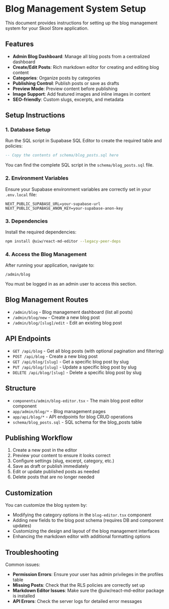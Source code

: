 # Blog Management System Setup

This document provides instructions for setting up the blog management system for your Skool Store application.

## Features

- **Admin Blog Dashboard**: Manage all blog posts from a centralized dashboard
- **Create/Edit Posts**: Rich markdown editor for creating and editing blog content
- **Categories**: Organize posts by categories
- **Publishing Control**: Publish posts or save as drafts
- **Preview Mode**: Preview content before publishing
- **Image Support**: Add featured images and inline images in content
- **SEO-friendly**: Custom slugs, excerpts, and metadata

## Setup Instructions

### 1. Database Setup

Run the SQL script in Supabase SQL Editor to create the required table and policies:

```sql
-- Copy the contents of schema/blog_posts.sql here
```

You can find the complete SQL script in the `schema/blog_posts.sql` file.

### 2. Environment Variables

Ensure your Supabase environment variables are correctly set in your `.env.local` file:

```
NEXT_PUBLIC_SUPABASE_URL=your-supabase-url
NEXT_PUBLIC_SUPABASE_ANON_KEY=your-supabase-anon-key
```

### 3. Dependencies

Install the required dependencies:

```bash
npm install @uiw/react-md-editor --legacy-peer-deps
```

### 4. Access the Blog Management

After running your application, navigate to:

```
/admin/blog
```

You must be logged in as an admin user to access this section.

## Blog Management Routes

- `/admin/blog` - Blog management dashboard (list all posts)
- `/admin/blog/new` - Create a new blog post
- `/admin/blog/[slug]/edit` - Edit an existing blog post

## API Endpoints

- `GET /api/blog` - Get all blog posts (with optional pagination and filtering)
- `POST /api/blog` - Create a new blog post
- `GET /api/blog/[slug]` - Get a specific blog post by slug
- `PUT /api/blog/[slug]` - Update a specific blog post by slug
- `DELETE /api/blog/[slug]` - Delete a specific blog post by slug

## Structure

- `components/admin/blog-editor.tsx` - The main blog post editor component
- `app/admin/blog/*` - Blog management pages
- `app/api/blog/*` - API endpoints for blog CRUD operations
- `schema/blog_posts.sql` - SQL schema for the blog_posts table

## Publishing Workflow

1. Create a new post in the editor
2. Preview your content to ensure it looks correct
3. Configure settings (slug, excerpt, category, etc.)
4. Save as draft or publish immediately
5. Edit or update published posts as needed
6. Delete posts that are no longer needed

## Customization

You can customize the blog system by:

- Modifying the category options in the `blog-editor.tsx` component
- Adding new fields to the blog post schema (requires DB and component updates)
- Customizing the design and layout of the blog management interfaces
- Enhancing the markdown editor with additional formatting options

## Troubleshooting

Common issues:

- **Permission Errors**: Ensure your user has admin privileges in the profiles table
- **Missing Posts**: Check that the RLS policies are correctly set up
- **Markdown Editor Issues**: Make sure the @uiw/react-md-editor package is installed
- **API Errors**: Check the server logs for detailed error messages 